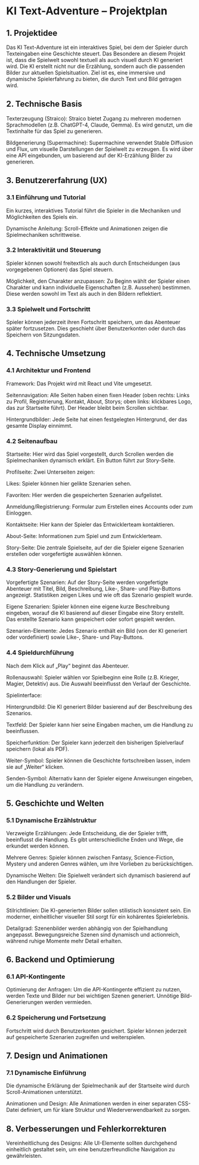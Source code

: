 # KI Text-Adventure – Projektplan

## 1. Projektidee

Das KI Text-Adventure ist ein interaktives Spiel, bei dem der Spieler durch Texteingaben eine Geschichte steuert. Das Besondere an diesem Projekt ist, dass die Spielwelt sowohl textuell als auch visuell durch KI generiert wird. Die KI erstellt nicht nur die Erzählung, sondern auch die passenden Bilder zur aktuellen Spielsituation. Ziel ist es, eine immersive und dynamische Spielerfahrung zu bieten, die durch Text und Bild getragen wird.

## 2. Technische Basis

Texterzeugung (Straico): Straico bietet Zugang zu mehreren modernen Sprachmodellen (z.B. ChatGPT-4, Claude, Gemma). Es wird genutzt, um die Textinhalte für das Spiel zu generieren.

Bildgenerierung (Supermachine): Supermachine verwendet Stable Diffusion und Flux, um visuelle Darstellungen der Spielwelt zu erzeugen. Es wird über eine API eingebunden, um basierend auf der KI-Erzählung Bilder zu generieren.


## 3. Benutzererfahrung (UX)

### 3.1 Einführung und Tutorial

Ein kurzes, interaktives Tutorial führt die Spieler in die Mechaniken und Möglichkeiten des Spiels ein.

Dynamische Anleitung: Scroll-Effekte und Animationen zeigen die Spielmechaniken schrittweise.


### 3.2 Interaktivität und Steuerung

Spieler können sowohl freitextlich als auch durch Entscheidungen (aus vorgegebenen Optionen) das Spiel steuern.

Möglichkeit, den Charakter anzupassen: Zu Beginn wählt der Spieler einen Charakter und kann individuelle Eigenschaften (z.B. Aussehen) bestimmen. Diese werden sowohl im Text als auch in den Bildern reflektiert.


### 3.3 Spielwelt und Fortschritt

Spieler können jederzeit ihren Fortschritt speichern, um das Abenteuer später fortzusetzen. Dies geschieht über Benutzerkonten oder durch das Speichern von Sitzungsdaten.


## 4. Technische Umsetzung

### 4.1 Architektur und Frontend

Framework: Das Projekt wird mit React und Vite umgesetzt.

Seitennavigation: Alle Seiten haben einen fixen Header (oben rechts: Links zu Profil, Registrierung, Kontakt, About, Storys; oben links: klickbares Logo, das zur Startseite führt). Der Header bleibt beim Scrollen sichtbar.

Hintergrundbilder: Jede Seite hat einen festgelegten Hintergrund, der das gesamte Display einnimmt.


### 4.2 Seitenaufbau

Startseite: Hier wird das Spiel vorgestellt, durch Scrollen werden die Spielmechaniken dynamisch erklärt. Ein Button führt zur Story-Seite.

Profilseite: Zwei Unterseiten zeigen:

Likes: Spieler können hier gelikte Szenarien sehen.

Favoriten: Hier werden die gespeicherten Szenarien aufgelistet.


Anmeldung/Registrierung: Formular zum Erstellen eines Accounts oder zum Einloggen.

Kontaktseite: Hier kann der Spieler das Entwicklerteam kontaktieren.

About-Seite: Informationen zum Spiel und zum Entwicklerteam.

Story-Seite: Die zentrale Spielseite, auf der die Spieler eigene Szenarien erstellen oder vorgefertigte auswählen können.


### 4.3 Story-Generierung und Spielstart

Vorgefertigte Szenarien: Auf der Story-Seite werden vorgefertigte Abenteuer mit Titel, Bild, Beschreibung, Like-, Share- und Play-Buttons angezeigt. Statistiken zeigen Likes und wie oft das Szenario gespielt wurde.

Eigene Szenarien: Spieler können eine eigene kurze Beschreibung eingeben, worauf die KI basierend auf dieser Eingabe eine Story erstellt. Das erstellte Szenario kann gespeichert oder sofort gespielt werden.

Szenarien-Elemente: Jedes Szenario enthält ein Bild (von der KI generiert oder vordefiniert) sowie Like-, Share- und Play-Buttons.


### 4.4 Spieldurchführung

Nach dem Klick auf „Play“ beginnt das Abenteuer.

Rollenauswahl: Spieler wählen vor Spielbeginn eine Rolle (z.B. Krieger, Magier, Detektiv) aus. Die Auswahl beeinflusst den Verlauf der Geschichte.

Spielinterface:

Hintergrundbild: Die KI generiert Bilder basierend auf der Beschreibung des Szenarios.

Textfeld: Der Spieler kann hier seine Eingaben machen, um die Handlung zu beeinflussen.

Speicherfunktion: Der Spieler kann jederzeit den bisherigen Spielverlauf speichern (lokal als PDF).

Weiter-Symbol: Spieler können die Geschichte fortschreiben lassen, indem sie auf „Weiter“ klicken.

Senden-Symbol: Alternativ kann der Spieler eigene Anweisungen eingeben, um die Handlung zu verändern.



## 5. Geschichte und Welten

### 5.1 Dynamische Erzählstruktur

Verzweigte Erzählungen: Jede Entscheidung, die der Spieler trifft, beeinflusst die Handlung. Es gibt unterschiedliche Enden und Wege, die erkundet werden können.

Mehrere Genres: Spieler können zwischen Fantasy, Science-Fiction, Mystery und anderen Genres wählen, um ihre Vorlieben zu berücksichtigen.

Dynamische Welten: Die Spielwelt verändert sich dynamisch basierend auf den Handlungen der Spieler.


### 5.2 Bilder und Visuals

Stilrichtlinien: Die KI-generierten Bilder sollen stilistisch konsistent sein. Ein moderner, einheitlicher visueller Stil sorgt für ein kohärentes Spielerlebnis.

Detailgrad: Szenenbilder werden abhängig von der Spielhandlung angepasst. Bewegungsreiche Szenen sind dynamisch und actionreich, während ruhige Momente mehr Detail erhalten.


## 6. Backend und Optimierung

### 6.1 API-Kontingente

Optimierung der Anfragen: Um die API-Kontingente effizient zu nutzen, werden Texte und Bilder nur bei wichtigen Szenen generiert. Unnötige Bild-Generierungen werden vermieden.


### 6.2 Speicherung und Fortsetzung

Fortschritt wird durch Benutzerkonten gesichert. Spieler können jederzeit auf gespeicherte Szenarien zugreifen und weiterspielen.


## 7. Design und Animationen

### 7.1 Dynamische Einführung

Die dynamische Erklärung der Spielmechanik auf der Startseite wird durch Scroll-Animationen unterstützt.

Animationen und Design: Alle Animationen werden in einer separaten CSS-Datei definiert, um für klare Struktur und Wiederverwendbarkeit zu sorgen.


## 8. Verbesserungen und Fehlerkorrekturen

Vereinheitlichung des Designs: Alle UI-Elemente sollten durchgehend einheitlich gestaltet sein, um eine benutzerfreundliche Navigation zu gewährleisten.






